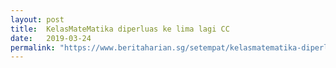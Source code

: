 ```yaml
---
layout: post
title:  KelasMateMatika diperluas ke lima lagi CC
date:   2019-03-24
permalink: "https://www.beritaharian.sg/setempat/kelasmatematika-diperluas-ke-lima-lagi-cc"
---
```

